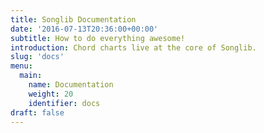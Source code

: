 ```yaml
---
title: Songlib Documentation
date: '2016-07-13T20:36:00+00:00'
subtitle: How to do everything awesome!
introduction: Chord charts live at the core of Songlib.
slug: 'docs'
menu:
  main:
    name: Documentation
    weight: 20
    identifier: docs
draft: false
---
```

